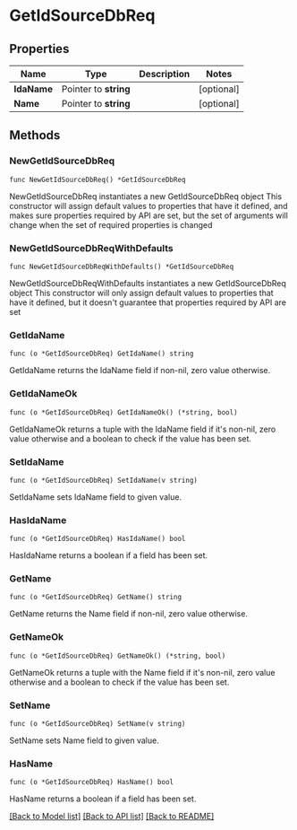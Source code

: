# GetIdSourceDbReq

## Properties

Name | Type | Description | Notes
------------ | ------------- | ------------- | -------------
**IdaName** | Pointer to **string** |  | [optional] 
**Name** | Pointer to **string** |  | [optional] 

## Methods

### NewGetIdSourceDbReq

`func NewGetIdSourceDbReq() *GetIdSourceDbReq`

NewGetIdSourceDbReq instantiates a new GetIdSourceDbReq object
This constructor will assign default values to properties that have it defined,
and makes sure properties required by API are set, but the set of arguments
will change when the set of required properties is changed

### NewGetIdSourceDbReqWithDefaults

`func NewGetIdSourceDbReqWithDefaults() *GetIdSourceDbReq`

NewGetIdSourceDbReqWithDefaults instantiates a new GetIdSourceDbReq object
This constructor will only assign default values to properties that have it defined,
but it doesn't guarantee that properties required by API are set

### GetIdaName

`func (o *GetIdSourceDbReq) GetIdaName() string`

GetIdaName returns the IdaName field if non-nil, zero value otherwise.

### GetIdaNameOk

`func (o *GetIdSourceDbReq) GetIdaNameOk() (*string, bool)`

GetIdaNameOk returns a tuple with the IdaName field if it's non-nil, zero value otherwise
and a boolean to check if the value has been set.

### SetIdaName

`func (o *GetIdSourceDbReq) SetIdaName(v string)`

SetIdaName sets IdaName field to given value.

### HasIdaName

`func (o *GetIdSourceDbReq) HasIdaName() bool`

HasIdaName returns a boolean if a field has been set.

### GetName

`func (o *GetIdSourceDbReq) GetName() string`

GetName returns the Name field if non-nil, zero value otherwise.

### GetNameOk

`func (o *GetIdSourceDbReq) GetNameOk() (*string, bool)`

GetNameOk returns a tuple with the Name field if it's non-nil, zero value otherwise
and a boolean to check if the value has been set.

### SetName

`func (o *GetIdSourceDbReq) SetName(v string)`

SetName sets Name field to given value.

### HasName

`func (o *GetIdSourceDbReq) HasName() bool`

HasName returns a boolean if a field has been set.


[[Back to Model list]](../README.md#documentation-for-models) [[Back to API list]](../README.md#documentation-for-api-endpoints) [[Back to README]](../README.md)


